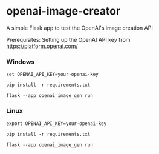# openai-image-creator
A simple Flask app to test the OpenAI's image creation API

Prerequisites: Setting up the OpenAI API key from https://platform.openai.com/


### Windows

`set OPENAI_API_KEY=your-openai-key`

`pip install -r requirements.txt`

`flask --app openai_image_gen run`


### Linux

`export OPENAI_API_KEY=your-openai-key`

`pip install -r requirements.txt`

`flask --app openai_image_gen run`